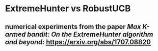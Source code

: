 # ExtremeHunter vs RobustUCB
## numerical experiments from the paper *Max K-armed bandit: On the ExtremeHunter algorithm and beyond*: https://arxiv.org/abs/1707.08820
